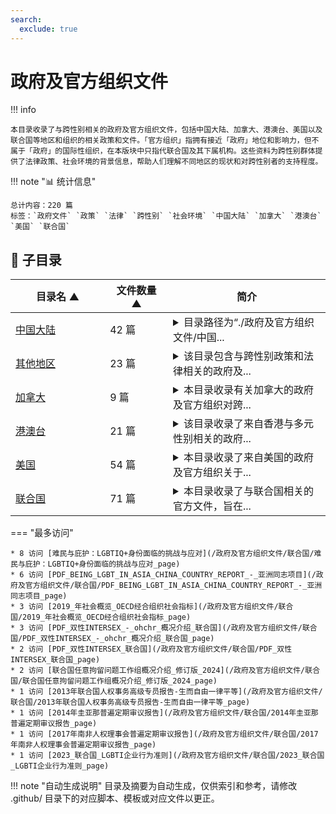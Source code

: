 ```yaml
---
search:
  exclude: true
---
```


# 政府及官方组织文件


!!! info

    本目录收录了与跨性别相关的政府及官方组织文件，包括中国大陆、加拿大、港澳台、美国以及联合国等地区和组织的相关政策和文件。「官方组织」指拥有接近「政府」地位和影响力，但不属于「政府」的国际性组织，在本版块中只指代联合国及其下属机构。这些资料为跨性别群体提供了法律政策、社会环境的背景信息，帮助人们理解不同地区的现状和对跨性别者的支持程度。



!!! note "📊 统计信息"

    总计内容：220 篇
    标签：`政府文件` `政策` `法律` `跨性别` `社会环境` `中国大陆` `加拿大` `港澳台` `美国` `联合国`



## 📁 子目录

<table>
<thead><tr>
<th style="width: 30%" data-sortable="true" data-sort-direction="asc" data-sort-type="text">目录名 ▲</th>
<th style="width: 20%" data-sortable="true" data-sort-direction="asc" data-sort-type="text">文件数量 ▲</th>
<th style="width: 50%">简介</th>
</tr></thead>
<tbody>
<tr data-name="中国大陆" data-count="42" data-date="0000-00-00">
                <td><a href="中国大陆" class="md-button">中国大陆</a></td>
                <td class="count-cell">42 篇</td>
                <td class="description-cell"><details markdown>
                    <summary>目录路径为“./政府及官方组织文件/中国...</summary>
                    <div class="description">
                        目录路径为“./政府及官方组织文件/中国大陆”的档案汇集了一系列与中国大陆的法律法规、政策规范和管理文件有关的内容。这些文件中涉及的主题多样，包括婚姻法在跨性别议题上的适用性、精神卫生管理规范、中国精神卫生法的具体内容、多学科诊疗共识及标准、中国大陆的精神障碍分类与诊断标准、以及公安机关在居民身份证与户籍管理中的操作规范。这些内容揭示了跨性别者在家庭和法律背景下遭遇的复杂挑战，也展示了中国在精神卫生、医疗管理和户籍政策方面的制度演变。一个重要的讨论点是跨性别者在面对婚姻法局限性的故事记录。一位女性发现丈夫未经同意进行了变性手术，引发了对婚姻关系法律地位的质疑，这反映了性别认同对婚姻制度的冲击和法律的局限性。另一份文件，则是公安部关于如何变更公民性别登记的文件，根据手术后的性别变更要求提供法律路径，标志着在中国大陆政策层面变性人的地位变迁。
关于精神卫生管理及法律，文件详细探讨了精神疾病的管理规范和法律条文，强调了提高患者跟踪和服务质量的重要性，明确了精神卫生领域的法律保障框架以及精神健康工作的社会责任。这些文件说明了中国在精神卫生领域的关注和努力提升管理标准及服务水平的国家意图。总览这些档案，可见中国大陆在面对社会多元性别、精神健康和法治完善方面的长期发展和政策变化。
                        <br>文件数量：42 篇
                    </div>
                </details></td>
            </tr>
<tr data-name="其他地区" data-count="23" data-date="0000-00-00">
                <td><a href="其他地区" class="md-button">其他地区</a></td>
                <td class="count-cell">23 篇</td>
                <td class="description-cell"><details markdown>
                    <summary>该目录包含与跨性别政策和法律相关的政府及...</summary>
                    <div class="description">
                        该目录包含与跨性别政策和法律相关的政府及官方组织文件，旨在为跨性别者提供合法权益方面的指导和支持，特别是在其他地区的实施情况和伴侣制度的适用性。
                        <br>文件数量：23 篇
                    </div>
                </details></td>
            </tr>
<tr data-name="加拿大" data-count="9" data-date="0000-00-00">
                <td><a href="加拿大" class="md-button">加拿大</a></td>
                <td class="count-cell">9 篇</td>
                <td class="description-cell"><details markdown>
                    <summary>本目录收录有关加拿大的政府及官方组织对跨...</summary>
                    <div class="description">
                        本目录收录有关加拿大的政府及官方组织对跨性别者的政策、法律及其相关文件，旨在提供关于跨性别者权益保障、健康医疗服务以及社会支持等方面的官方信息和资源。
                        <br>文件数量：9 篇
                    </div>
                </details></td>
            </tr>
<tr data-name="港澳台" data-count="21" data-date="0000-00-00">
                <td><a href="港澳台" class="md-button">港澳台</a></td>
                <td class="count-cell">21 篇</td>
                <td class="description-cell"><details markdown>
                    <summary>该目录收录了来自香港与多元性别相关的政府...</summary>
                    <div class="description">
                        该目录收录了来自香港与多元性别相关的政府及官方文件，其内容涉及跨性别者的权利、法律政策、医疗资源及社会环境记录。在《性别承认咨询文件》的意见书中，关注女性暴力协会提出性别承认应该是一项基本人权，强调跨性别者的选择权应当受到尊重，并详细讨论香港是否应设立性别承认制度。文中提到香港的性别问题并非二元对立，亟需关注性别少数群体的权利。该文件中提出的在法律上保护跨性别者的建议，强调应当设立新法规以确保其权利被充分保障，并提出了对性别认可的多样性的理解。

另一个文件关于2014年婚姻修订条例草案的公听会，记录了针对变性手术及跨性别人士的讨论，揭示了公众对变性手术的误解与关注。袁维昌医生在会上阐述了变性手术的重要性与合理性，同时也讨论了变性人士面临的法律与社会压力。

此外，关于全国大专院校运动会的跨性别学生运动员参与政策，目录中提供了一份政策草案，强调了保障跨性别运动员权益的重要性，主要内容围绕参与资格的标准及保障机制，以确保参与者能够在公平与尊重的环境中参赛。

目录中还包含了匹兹堡警察局与LGBTQIA性少数族群的互动记录，揭示社区对警方的失望及对性工作者和跨性别者权益的迫切关注。同时还有关于性别不安的治疗方法的讨论，探讨心理健康和医疗资源的现状。
该目录还收录了香港性文化学会关于性别承认的公众咨询问答，阐释了性别承认的法律问题，并提供了社会对变性人的接受度的分析，通过这些文件，展示了香港在跨性别法律承认与医疗支持方面的努力与挑战。
                        <br>文件数量：21 篇
                    </div>
                </details></td>
            </tr>
<tr data-name="美国" data-count="54" data-date="0000-00-00">
                <td><a href="美国" class="md-button">美国</a></td>
                <td class="count-cell">54 篇</td>
                <td class="description-cell"><details markdown>
                    <summary>本目录收录了来自美国的政府及官方组织关于...</summary>
                    <div class="description">
                        本目录收录了来自美国的政府及官方组织关于跨性别相关政策和法律的文件，旨在提供对跨性别者权益和法律保护的官方信息和指南。
                        <br>文件数量：54 篇
                    </div>
                </details></td>
            </tr>
<tr data-name="联合国" data-count="71" data-date="0000-00-00">
                <td><a href="联合国" class="md-button">联合国</a></td>
                <td class="count-cell">71 篇</td>
                <td class="description-cell"><details markdown>
                    <summary>本目录收录了与联合国相关的官方文件，旨在...</summary>
                    <div class="description">
                        本目录收录了与联合国相关的官方文件，旨在提供跨性别人士在全球范围内受到的法律保护和人权关注的资讯。这些文件将有助于了解各国在跨性别相关议题上的政策和承诺。
                        <br>文件数量：71 篇
                    </div>
                </details></td>
            </tr>
</tbody>
</table>


<script>
const sortFunctions = {
    year: (a, b, direction) => {
        a = a === '未知' ? '0000' : a;
        b = b === '未知' ? '0000' : b;
        return direction === 'desc' ? b.localeCompare(a) : a.localeCompare(b);
    },
    count: (a, b, direction) => {
        const aNum = parseInt(a.match(/\d+/)?.[0] || '0');
        const bNum = parseInt(b.match(/\d+/)?.[0] || '0');
        return direction === 'desc' ? bNum - aNum : aNum - bNum;
    },
    text: (a, b, direction) => {
        return direction === 'desc' 
            ? b.localeCompare(a, 'zh-CN') 
            : a.localeCompare(b, 'zh-CN');
    }
};

document.addEventListener('DOMContentLoaded', function() {
    document.querySelectorAll('th[data-sortable="true"]').forEach(th => {
        th.style.cursor = 'pointer';
        th.addEventListener('click', () => sortTable(th));
        
        if (th.getAttribute('data-sort-direction')) {
            sortTable(th, true);
        }
    });
});

function sortTable(th, isInitial = false) {
    const table = th.closest('table');
    const tbody = table.querySelector('tbody');
    const colIndex = Array.from(th.parentNode.children).indexOf(th);
    
    // Store original rows with their sort values
    const rowsWithValues = Array.from(tbody.querySelectorAll('tr')).map(row => ({
        element: row,
        value: row.children[colIndex].textContent.trim(),
        html: row.innerHTML
    }));
    
    // Toggle or set initial sort direction
    const currentDirection = th.getAttribute('data-sort-direction');
    const direction = isInitial ? currentDirection : (currentDirection === 'desc' ? 'asc' : 'desc');
    
    // Update sort indicators
    th.closest('tr').querySelectorAll('th').forEach(header => {
        if (header !== th) {
            header.textContent = header.textContent.replace(/ [▼▲]$/, '');
            header.removeAttribute('data-sort-direction');
        }
    });
    
    th.textContent = th.textContent.replace(/ [▼▲]$/, '') + (direction === 'desc' ? ' ▼' : ' ▲');
    th.setAttribute('data-sort-direction', direction);
    
    // Get sort function based on column type
    const sortType = th.getAttribute('data-sort-type') || 'text';
    const sortFn = sortFunctions[sortType] || sortFunctions.text;
    
    // Sort rows
    rowsWithValues.sort((a, b) => sortFn(a.value, b.value, direction));
    
    // Clear and rebuild tbody
    tbody.innerHTML = '';
    rowsWithValues.forEach(row => {
        const tr = document.createElement('tr');
        tr.innerHTML = row.html;
        tbody.appendChild(tr);
    });
}

</script>
 

<div class="grid" markdown>

=== "最多访问"

    * 8 访问 [难民与庇护：LGBTIQ+身份面临的挑战与应对](/政府及官方组织文件/联合国/难民与庇护：LGBTIQ+身份面临的挑战与应对_page)
    * 6 访问 [PDF_BEING_LGBT_IN_ASIA_CHINA_COUNTRY_REPORT_-_亚洲同志项目](/政府及官方组织文件/联合国/PDF_BEING_LGBT_IN_ASIA_CHINA_COUNTRY_REPORT_-_亚洲同志项目_page)
    * 3 访问 [2019_年社会概览_OECD经合组织社会指标](/政府及官方组织文件/联合国/2019_年社会概览_OECD经合组织社会指标_page)
    * 3 访问 [PDF_双性INTERSEX_-_ohchr_概况介绍_联合国](/政府及官方组织文件/联合国/PDF_双性INTERSEX_-_ohchr_概况介绍_联合国_page)
    * 2 访问 [PDF_双性INTERSEX_联合国](/政府及官方组织文件/联合国/PDF_双性INTERSEX_联合国_page)
    * 2 访问 [联合国任意拘留问题工作组概况介绍_修订版_2024](/政府及官方组织文件/联合国/联合国任意拘留问题工作组概况介绍_修订版_2024_page)
    * 1 访问 [2013年联合国人权事务高级专员报告-生而自由一律平等](/政府及官方组织文件/联合国/2013年联合国人权事务高级专员报告-生而自由一律平等_page)
    * 1 访问 [2014年圭亚那普遍定期审议报告](/政府及官方组织文件/联合国/2014年圭亚那普遍定期审议报告_page)
    * 1 访问 [2017年南非人权理事会普遍定期审议报告](/政府及官方组织文件/联合国/2017年南非人权理事会普遍定期审议报告_page)
    * 1 访问 [2023_联合国_LGBTI企业行为准则](/政府及官方组织文件/联合国/2023_联合国_LGBTI企业行为准则_page)



</div>


!!! note "自动生成说明"
    目录及摘要为自动生成，仅供索引和参考，请修改 .github/ 目录下的对应脚本、模板或对应文件以更正。
